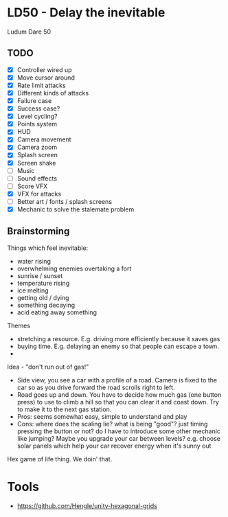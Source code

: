 # LD50 - Delay the inevitable
Ludum Dare 50

## TODO
- [x] Controller wired up
- [x] Move cursor around
- [x] Rate limit attacks
- [x] Different kinds of attacks
- [x] Failure case
- [x] Success case?
- [x] Level cycling?
- [x] Points system
- [x] HUD
- [x] Camera movement
- [x] Camera zoom
- [x] Splash screen
- [x] Screen shake
- [ ] Music
- [ ] Sound effects
- [ ] Score VFX
- [x] VFX for attacks
- [ ] Better art / fonts / splash screens
- [x] Mechanic to solve the stalemate problem

## Brainstorming
Things which feel inevitable:
- water rising 
- overwhelming enemies overtaking a fort
- sunrise / sunset
- temperature rising
- ice melting
- getting old / dying
- something decaying
- acid eating away something

Themes
- stretching a resource.  E.g. driving more efficiently because it saves gas
- buying time.  E.g. delaying an enemy so that people can escape a town.
- 

Idea - "don't run out of gas!"
- Side view, you see a car with a profile of a road.  Camera is fixed to the car so as you drive forward the road scrolls right to left.
- Road goes up and down.  You have to decide how much gas (one button press) to use to climb a hill so that you can clear it and coast down.  Try to make it to the next gas station.
- Pros: seems somewhat easy, simple to understand and play
- Cons: where does the scaling lie? what is being "good"? just timing pressing the button or not? do I have to introduce some other mechanic like jumping?  Maybe you upgrade your car between levels?  e.g. choose solar panels which help your car recover energy when it's sunny out

Hex game of life thing.  We doin' that.

# Tools
- https://github.com/Hengle/unity-hexagonal-grids
